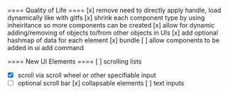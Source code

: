 ==== Quality of Life ====
[x] remove need to directly apply handle, load dynamically like with gltfs
[x] shrink each component type by using inheiritance so more components can be created
[x] allow for dynamic adding/removing of objects to/from other objects in UIs
[x] add optional hashmap of data for each element
[x] bundle
[ ] allow components to be added in ui add command

==== New UI Elements ====
[ ] scrolling lists
- [x] scroll via scroll wheel or other specifiable input
- [ ] optional scroll bar
[x] collapsable elements
[ ] text inputs